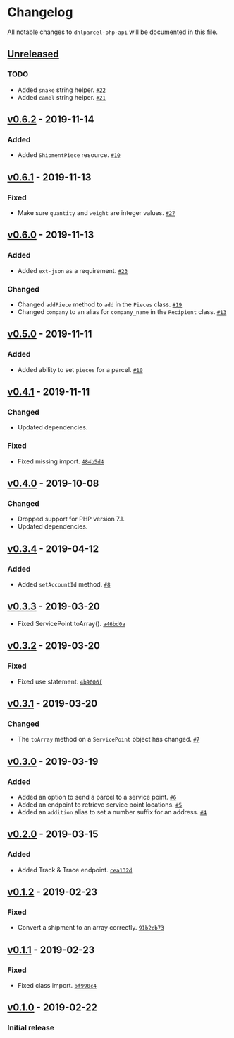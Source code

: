 # Changelog

All notable changes to `dhlparcel-php-api` will be documented in this file.

## [Unreleased]

### TODO
- Added `snake` string helper. [`#22`](https://github.com/mvdnbrk/dhlparcel-php-api/pull/22)
- Added `camel` string helper. [`#21`](https://github.com/mvdnbrk/dhlparcel-php-api/pull/21) 

## [v0.6.2] - 2019-11-14

### Added
- Added `ShipmentPiece` resource. [`#10`](https://github.com/mvdnbrk/dhlparcel-php-api/pull/29)

## [v0.6.1] - 2019-11-13

### Fixed
- Make sure `quantity` and `weight` are integer values. [`#27`](https://github.com/mvdnbrk/dhlparcel-php-api/pull/27)

## [v0.6.0] - 2019-11-13

### Added
- Added `ext-json` as a requirement. [`#23`](https://github.com/mvdnbrk/dhlparcel-php-api/pull/23)

### Changed
- Changed `addPiece` method to `add` in the `Pieces` class. [`#19`](https://github.com/mvdnbrk/dhlparcel-php-api/pull/19)
- Changed `company` to an alias for `company_name` in the `Recipient` class. [`#13`](https://github.com/mvdnbrk/dhlparcel-php-api/pull/13)

## [v0.5.0] - 2019-11-11

### Added
- Added ability to set `pieces` for a parcel. [`#10`](https://github.com/mvdnbrk/dhlparcel-php-api/pull/10)

## [v0.4.1] - 2019-11-11

### Changed
- Updated dependencies.

### Fixed
- Fixed missing import. [`484b5d4`](https://github.com/mvdnbrk/dhlparcel-php-api/commit/484b5d43c9f5b3ae90baa034642a91ab2e4a3f0b)

## [v0.4.0] - 2019-10-08

### Changed
- Dropped support for PHP version 7.1.
- Updated dependencies.

## [v0.3.4] - 2019-04-12

### Added
- Added `setAccountId` method. [`#8`](https://github.com/mvdnbrk/dhlparcel-php-api/pull/8)

## [v0.3.3] - 2019-03-20

- Fixed ServicePoint toArray(). [`a46bd0a`](https://github.com/mvdnbrk/dhlparcel-php-api/commit/a46bd0a18cbd5bca6c80b2332eb068b7b5f4777a)

## [v0.3.2] - 2019-03-20

### Fixed
- Fixed use statement. [`4b9006f`](https://github.com/mvdnbrk/dhlparcel-php-api/commit/4b9006f8e718b344d520cff8560a406cfa9d06ba)

## [v0.3.1] - 2019-03-20

### Changed
- The `toArray` method on a `ServicePoint` object has changed. [`#7`](https://github.com/mvdnbrk/dhlparcel-php-api/pull/7)

## [v0.3.0] - 2019-03-19

### Added
- Added an option to send a parcel to a service point. [`#6`](https://github.com/mvdnbrk/dhlparcel-php-api/pull/6)
- Added an endpoint to retrieve service point locations. [`#5`](https://github.com/mvdnbrk/dhlparcel-php-api/pull/5)
- Added an `addition` alias to set a number suffix for an address. [`#4`](https://github.com/mvdnbrk/dhlparcel-php-api/pull/4)

## [v0.2.0] - 2019-03-15

### Added
- Added Track & Trace endpoint. [`cea132d`](https://github.com/mvdnbrk/dhlparcel-php-api/commit/cea132dc316a683ecc8289f9c964eb8cdc9d47b1)

## [v0.1.2] - 2019-02-23

### Fixed
- Convert a shipment to an array correctly. [`91b2cb73`](https://github.com/mvdnbrk/dhlparcel-php-api/commit/91b2cb73af77a097b596f950c48aa03705890f78)

## [v0.1.1] - 2019-02-23

### Fixed
- Fixed class import. [`bf990c4`](https://github.com/mvdnbrk/dhlparcel-php-api/commit/bf990c4447acae78e96f21a6cd49e57f45eb30dd)

## [v0.1.0] - 2019-02-22

### Initial release

[Unreleased]: https://github.com/mvdnbrk/dhlparcel-php-api/compare/v0.6.2...HEAD
[v0.6.2]: https://github.com/mvdnbrk/dhlparcel-php-api/compare/v0.6.1...v0.6.2
[v0.6.1]: https://github.com/mvdnbrk/dhlparcel-php-api/compare/v0.6.0...v0.6.1
[v0.6.0]: https://github.com/mvdnbrk/dhlparcel-php-api/compare/v0.5.0...v0.6.0
[v0.5.0]: https://github.com/mvdnbrk/dhlparcel-php-api/compare/v0.4.1...v0.5.0
[v0.4.1]: https://github.com/mvdnbrk/dhlparcel-php-api/compare/v0.4.0...v0.4.1
[v0.4.0]: https://github.com/mvdnbrk/dhlparcel-php-api/compare/v0.3.4...v0.4.0
[v0.3.4]: https://github.com/mvdnbrk/dhlparcel-php-api/compare/v0.3.3...v0.3.4
[v0.3.3]: https://github.com/mvdnbrk/dhlparcel-php-api/compare/v0.3.2...v0.3.3
[v0.3.2]: https://github.com/mvdnbrk/dhlparcel-php-api/compare/v0.3.1...v0.3.2
[v0.3.1]: https://github.com/mvdnbrk/dhlparcel-php-api/compare/v0.3.0...v0.3.1
[v0.3.0]: https://github.com/mvdnbrk/dhlparcel-php-api/compare/v0.2.0...v0.3.0
[v0.2.0]: https://github.com/mvdnbrk/dhlparcel-php-api/compare/v0.1.2...v0.2.0
[v0.1.2]: https://github.com/mvdnbrk/dhlparcel-php-api/compare/v0.1.1...v0.1.2
[v0.1.1]: https://github.com/mvdnbrk/dhlparcel-php-api/compare/v0.1.0...v0.1.1
[v0.1.0]: https://github.com/mvdnbrk/dhlparcel-php-api/tree/v0.1.0
